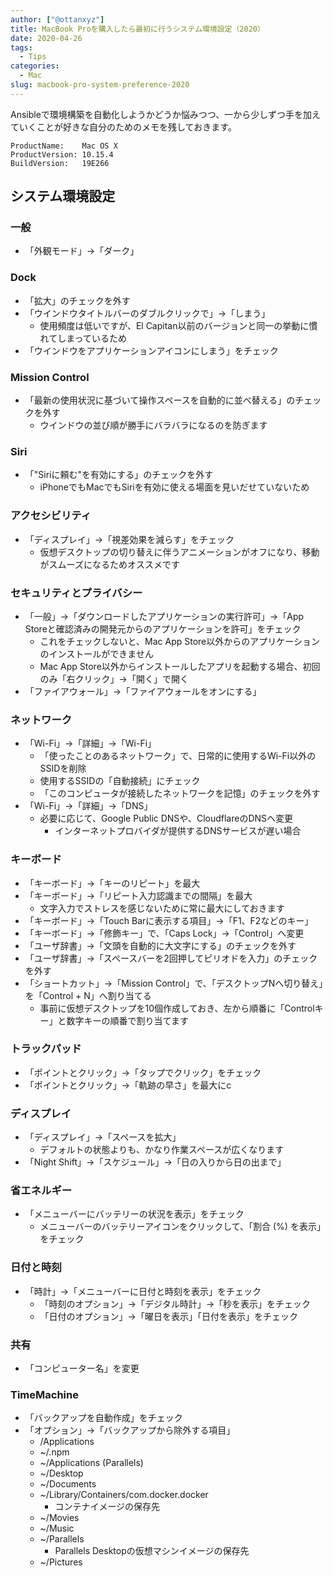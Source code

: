 ```yaml
---
author: ["@ottanxyz"]
title: MacBook Proを購入したら最初に行うシステム環境設定（2020）
date: 2020-04-26
tags:
  - Tips
categories:
  - Mac
slug: macbook-pro-system-preference-2020
---
```

Ansibleで環境構築を自動化しようかどうか悩みつつ、一から少しずつ手を加えていくことが好きな自分のためのメモを残しておきます。

```
ProductName:	Mac OS X
ProductVersion:	10.15.4
BuildVersion:	19E266
```

## システム環境設定

### 一般

* 「外観モード」→「ダーク」

### Dock

* 「拡大」のチェックを外す
* 「ウインドウタイトルバーのダブルクリックで」→「しまう」
  * 使用頻度は低いですが、El Capitan以前のバージョンと同一の挙動に慣れてしまっているため
* 「ウインドウをアプリケーションアイコンにしまう」をチェック

### Mission Control

* 「最新の使用状況に基づいて操作スペースを自動的に並べ替える」のチェックを外す
  * ウインドウの並び順が勝手にバラバラになるのを防ぎます

### Siri

* 「"Siriに頼む"を有効にする」のチェックを外す
  * iPhoneでもMacでもSiriを有効に使える場面を見いだせていないため

### アクセシビリティ

* 「ディスプレイ」→「視差効果を減らす」をチェック
  * 仮想デスクトップの切り替えに伴うアニメーションがオフになり、移動がスムーズになるためオススメです

### セキュリティとプライバシー

* 「一般」→「ダウンロードしたアプリケーションの実行許可」→「App Storeと確認済みの開発元からのアプリケーションを許可」をチェック
  * これをチェックしないと、Mac App Store以外からのアプリケーションのインストールができません
  * Mac App Store以外からインストールしたアプリを起動する場合、初回のみ「右クリック」→「開く」で開く
* 「ファイアウォール」→「ファイアウォールをオンにする」

### ネットワーク

* 「Wi-Fi」→「詳細」→「Wi-Fi」
  * 「使ったことのあるネットワーク」で、日常的に使用するWi-Fi以外のSSIDを削除
  * 使用するSSIDの「自動接続」にチェック
  * 「このコンピュータが接続したネットワークを記憶」のチェックを外す
* 「Wi-Fi」→「詳細」→「DNS」
  * 必要に応じて、Google Public DNSや、CloudflareのDNSヘ変更
    * インターネットプロバイダが提供するDNSサービスが遅い場合

### キーボード

* 「キーボード」→「キーのリピート」を最大
* 「キーボード」→「リピート入力認識までの間隔」を最大
  * 文字入力でストレスを感じないために常に最大にしておきます
* 「キーボード」→「Touch Barに表示する項目」→「F1、F2などのキー」
* 「キーボード」→「修飾キー」で、「Caps Lock」→「Control」へ変更
* 「ユーザ辞書」→「文頭を自動的に大文字にする」のチェックを外す
* 「ユーザ辞書」→「スペースバーを2回押してピリオドを入力」のチェックを外す
* 「ショートカット」→「Mission Control」で、「デスクトップNへ切り替え」を「Control + N」へ割り当てる
  * 事前に仮想デスクトップを10個作成しておき、左から順番に「Controlキー」と数字キーの順番で割り当てます

### トラックパッド

* 「ポイントとクリック」→「タップでクリック」をチェック
* 「ポイントとクリック」→「軌跡の早さ」を最大にc

### ディスプレイ

* 「ディスプレイ」→「スペースを拡大」
  * デフォルトの状態よりも、かなり作業スペースが広くなります
* 「Night Shift」→「スケジュール」→「日の入りから日の出まで」

### 省エネルギー

* 「メニューバーにバッテリーの状況を表示」をチェック
  * メニューバーのバッテリーアイコンをクリックして、「割合 (%) を表示」をチェック

### 日付と時刻

* 「時計」→「メニューバーに日付と時刻を表示」をチェック
  * 「時刻のオプション」→「デジタル時計」→「秒を表示」をチェック
  * 「日付のオプション」→「曜日を表示」「日付を表示」をチェック

### 共有

* 「コンピューター名」を変更

### TimeMachine

* 「バックアップを自動作成」をチェック
* 「オプション」→「バックアップから除外する項目」
  * /Applications
  * ~/.npm
  * ~/Applications (Parallels)
  * ~/Desktop
  * ~/Documents
  * ~/Library/Containers/com.docker.docker
    * コンテナイメージの保存先
  * ~/Movies
  * ~/Music
  * ~/Parallels
    * Parallels Desktopの仮想マシンイメージの保存先
  * ~/Pictures
